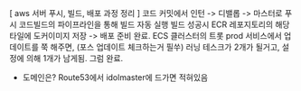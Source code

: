 [ aws 서버 푸시, 빌드, 배포 과정 정리 ]
코드 커밋에서 인턴 -> 디밸롭 -> 마스터로 푸시
코드빌드의 파이프라인을 통해 빌드 자동 실행
빌드 성공시 ECR 레포지토리의 해당 타일에 도커이미지 저장 -> 배포 준비 완료.
ECS 클러스터의 트롯 prod 서비스에서 업데이트를 쭉 해주면,
(포스 업데이트 체크하는거 필쑤)
러닝 테스크가 2개가 될거고, 설정에 의해 1개가 남게됨. 그럼 완료.
* 도메인은? Route53에서 idolmaster에 드가면 적혀있음
